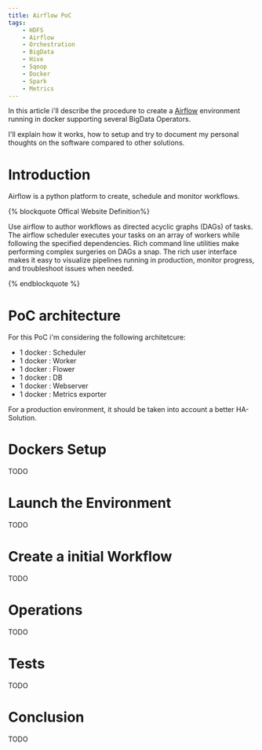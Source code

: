 ```yaml
---
title: Airflow PoC
tags:
    - HDFS
    - Airflow
    - Orchestration
    - BigData
    - Hive
    - Sqoop
    - Docker
    - Spark
    - Metrics
---
```



In this article i'll describe the procedure to create a [Airflow](https://airflow.incubator.apache.org/) environment running in docker supporting several BigData Operators.

I'll explain how it works, how to setup and try to document my personal thoughts on the software compared to other solutions.

# Introduction

Airflow is a python platform to create, schedule and monitor workflows.

{% blockquote Offical Website Definition%}

Use airflow to author workflows as directed acyclic graphs (DAGs) of tasks. The airflow scheduler executes your tasks on an array of workers while following the specified dependencies. Rich command line utilities make performing complex surgeries on DAGs a snap. The rich user interface makes it easy to visualize pipelines running in production, monitor progress, and troubleshoot issues when needed.

{% endblockquote %}

# PoC architecture

For this PoC i'm considering the following architetcure:

* 1 docker : Scheduler
* 1 docker : Worker
* 1 docker : Flower
* 1 docker : DB
* 1 docker : Webserver
* 1 docker : Metrics exporter 

For a production environment, it should be taken into account a 
better HA-Solution.

# Dockers Setup

TODO

# Launch the Environment

TODO

# Create a initial Workflow

TODO

# Operations

TODO

# Tests

TODO

# Conclusion

TODO














